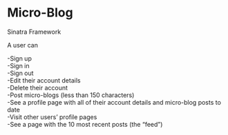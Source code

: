 # Micro-Blog

Sinatra Framework

A user can

-Sign up  
-Sign in  
-Sign out  
-Edit their account details  
-Delete their account  
-Post micro-blogs (less than 150 characters)  
-See a profile page with all of their account details and micro-blog posts to date  
-Visit other users’ profile pages  
-See a page with the 10 most recent posts (the “feed”)  
